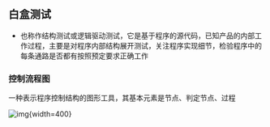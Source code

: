 ## 白盒测试

- 也称作结构测试或逻辑驱动测试，它是基于程序的源代码，已知产品的内部工作过程，主要是对程序内部结构展开测试，关注程序实现细节，检验程序中的每条通路是否都有按照预定要求正确工作

### 控制流程图

一种表示程序控制结构的图形工具，其基本元素是节点、判定节点、过程

![img](https://github.com/DINOREXNB/DINOREXNB.github.io/blob/main/docs/images/java4-1.png?raw=true){width=400}

